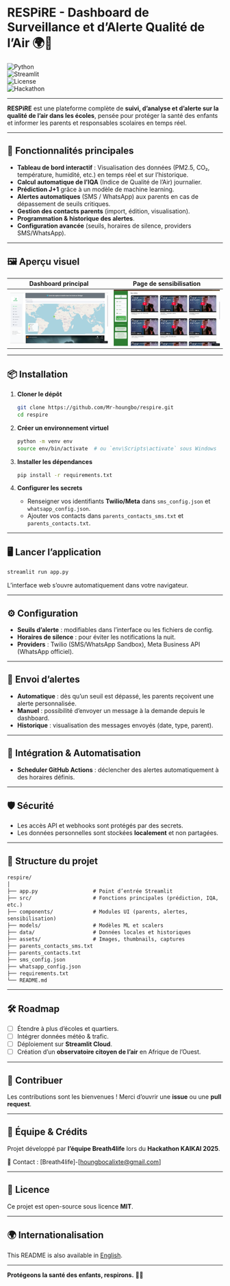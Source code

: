 # RESPiRE - Dashboard de Surveillance et d’Alerte Qualité de l’Air 🌍💨  

![Python](https://img.shields.io/badge/Python-3.10+-blue.svg)  
![Streamlit](https://img.shields.io/badge/Streamlit-1.36+-brightgreen.svg)  
![License](https://img.shields.io/badge/License-MIT-yellow.svg)  
![Hackathon](https://img.shields.io/badge/Hackathon-KAIKAI-orange.svg)  

---

**RESPiRE** est une plateforme complète de **suivi, d’analyse et d’alerte sur la qualité de l’air dans les écoles**, pensée pour protéger la santé des enfants et informer les parents et responsables scolaires en temps réel.  

---

## 🚀 Fonctionnalités principales  

- **Tableau de bord interactif** : Visualisation des données (PM2.5, CO₂, température, humidité, etc.) en temps réel et sur l’historique.  
- **Calcul automatique de l’IQA** (Indice de Qualité de l’Air) journalier.  
- **Prédiction J+1** grâce à un modèle de machine learning.  
- **Alertes automatiques** (SMS / WhatsApp) aux parents en cas de dépassement de seuils critiques.  
- **Gestion des contacts parents** (import, édition, visualisation).  
- **Programmation & historique des alertes**.  
- **Configuration avancée** (seuils, horaires de silence, providers SMS/WhatsApp).  

---

## 🖼️ Aperçu visuel  

| Dashboard principal | Page de sensibilisation |
|---------------------|--------------------------|
| ![Dashboard](assets/screenshots/dashboard__.png) | ![Sensibilisation](assets/screenshots/sensibilisation.png) |

---

## 📦 Installation  

1. **Cloner le dépôt**
   ```bash
   git clone https://github.com/Mr-houngbo/respire.git
   cd respire

2. **Créer un environnement virtuel**

   ```bash
   python -m venv env
   source env/bin/activate  # ou `env\Scripts\activate` sous Windows
   ```

3. **Installer les dépendances**

   ```bash
   pip install -r requirements.txt
   ```

4. **Configurer les secrets**

   * Renseigner vos identifiants **Twilio/Meta** dans `sms_config.json` et `whatsapp_config.json`.
   * Ajouter vos contacts dans `parents_contacts_sms.txt` et `parents_contacts.txt`.

---

## 🖥️ Lancer l’application

```bash
streamlit run app.py
```

L’interface web s’ouvre automatiquement dans votre navigateur.

---

## ⚙️ Configuration

* **Seuils d’alerte** : modifiables dans l’interface ou les fichiers de config.
* **Horaires de silence** : pour éviter les notifications la nuit.
* **Providers** : Twilio (SMS/WhatsApp Sandbox), Meta Business API (WhatsApp officiel).

---

## 📲 Envoi d’alertes

* **Automatique** : dès qu’un seuil est dépassé, les parents reçoivent une alerte personnalisée.
* **Manuel** : possibilité d’envoyer un message à la demande depuis le dashboard.
* **Historique** : visualisation des messages envoyés (date, type, parent).

---

## 🔗 Intégration & Automatisation

* **Scheduler GitHub Actions** : déclencher des alertes automatiquement à des horaires définis.

---

## 🛡️ Sécurité

* Les accès API et webhooks sont protégés par des secrets.
* Les données personnelles sont stockées **localement** et non partagées.

---

## 📁 Structure du projet

```
respire/
│
├── app.py                  # Point d’entrée Streamlit
├── src/                    # Fonctions principales (prédiction, IQA, etc.)
├── components/             # Modules UI (parents, alertes, sensibilisation)
├── models/                 # Modèles ML et scalers
├── data/                   # Données locales et historiques
├── assets/                 # Images, thumbnails, captures
├── parents_contacts_sms.txt
├── parents_contacts.txt
├── sms_config.json
├── whatsapp_config.json
├── requirements.txt
└── README.md
```

---

## 🛠️ Roadmap

* [ ] Étendre à plus d’écoles et quartiers.
* [ ] Intégrer données météo & trafic.
* [ ] Déploiement sur **Streamlit Cloud**.
* [ ] Création d’un **observatoire citoyen de l’air** en Afrique de l’Ouest.

---

## 🤝 Contribuer

Les contributions sont les bienvenues ! Merci d’ouvrir une **issue** ou une **pull request**.

---

## 👥 Équipe & Crédits

Projet développé par **l’équipe Breath4life** lors du **Hackathon KAIKAI 2025**.

📧 Contact : \[Breath4life]-[houngbocalixte@gmail.com]

---

## 📝 Licence

Ce projet est open-source sous licence **MIT**.

---

## 🌍 Internationalisation

This README is also available in [English](README.en.md).

---

**Protégeons la santé des enfants, respirons.** 💙🌱

```


